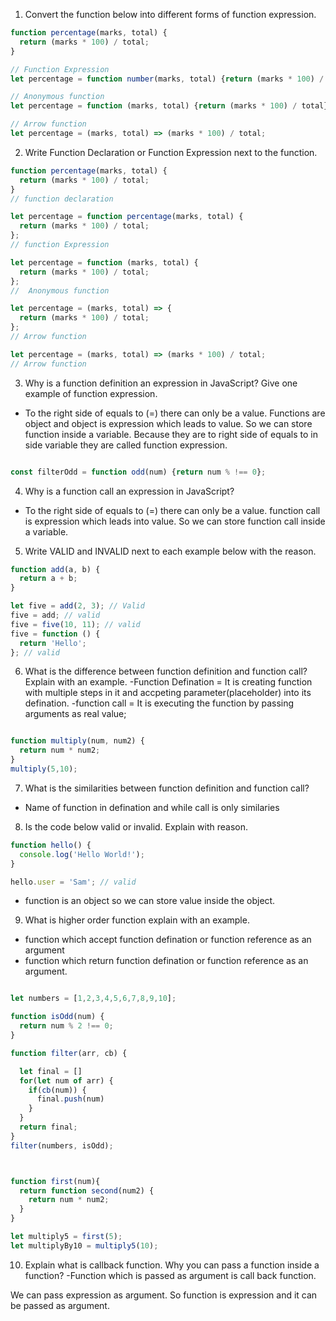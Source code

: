 1. Convert the function below into different forms of function expression.

```js
function percentage(marks, total) {
  return (marks * 100) / total;
}

// Function Expression
let percentage = function number(marks, total) {return (marks * 100) / total};

// Anonymous function
let percentage = function (marks, total) {return (marks * 100) / total};

// Arrow function 
let percentage = (marks, total) => (marks * 100) / total;
```

2. Write Function Declaration or Function Expression next to the function.

```js
function percentage(marks, total) {
  return (marks * 100) / total;
}
// function declaration
```

```js
let percentage = function percentage(marks, total) {
  return (marks * 100) / total;
};
// function Expression
```

```js
let percentage = function (marks, total) {
  return (marks * 100) / total;
};
//  Anonymous function 
```

```js
let percentage = (marks, total) => {
  return (marks * 100) / total;
};
// Arrow function
```

```js
let percentage = (marks, total) => (marks * 100) / total;
// Arrow function
```

3. Why is a function definition an expression in JavaScript? Give one example of function expression.
- To the right side of equals to (=) there can only be a value. Functions are object and object is expression which leads to value. So we can store function inside a variable. Because they are to right side of equals to in side variable they are called function expression.

```js

const filterOdd = function odd(num) {return num % !== 0};

```


4. Why is a function call an expression in JavaScript?
- To the right side of equals to (=) there can only be a value. function call is expression which leads into value. So we can store function call inside a variable.


5. Write VALID and INVALID next to each example below with the reason.

```js
function add(a, b) {
  return a + b;
}

let five = add(2, 3); // Valid
five = add; // valid
five = five(10, 11); // valid
five = function () {
  return 'Hello';
}; // valid
```

6. What is the difference between function definition and function call? Explain with an example.
-Function Defination = It is creating function with multiple steps in it and accpeting parameter(placeholder) into its defination.
-function call = It is executing the function by passing arguments as real value;

```js

function multiply(num, num2) {
  return num * num2;
}
multiply(5,10);

```

7. What is the similarities between function definition and function call?
- Name of function in defination and while call is only similaries 


8. Is the code below valid or invalid. Explain with reason.

```js
function hello() {
  console.log('Hello World!');
}

hello.user = 'Sam'; // valid
```
- function is an object so we can store value inside the object.


9. What is higher order function explain with an example.
- function which accept function defination or function reference as an argument
- function which return function defination or function reference as an argument.

```js

let numbers = [1,2,3,4,5,6,7,8,9,10];

function isOdd(num) {
  return num % 2 !== 0;
}

function filter(arr, cb) {

  let final = []
  for(let num of arr) {
    if(cb(num)) {
      final.push(num)
    }
  }
  return final;
}
filter(numbers, isOdd);



function first(num){
  return function second(num2) {
    return num * num2;
  }
}

let multiply5 = first(5);
let multiplyBy10 = multiply5(10);


```


10. Explain what is callback function. Why you can pass a function inside a function?
-Function which is passed as argument is call back function.

We can pass expression as argument. So function is expression and it can be passed as argument.
